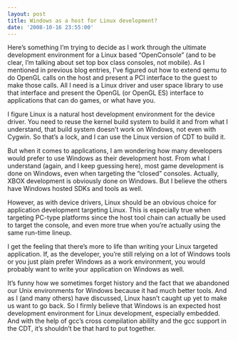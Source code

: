 ```yaml
---
layout: post
title: Windows as a host for Linux development?
date: '2008-10-16 23:55:00'
---
```



Here’s something I’m trying to decide as I work through the ultimate development environment for a Linux based “OpenConsole” (and to be clear, I’m talking about set top box class consoles, not mobile). As I mentioned in previous blog entries, I’ve figured out how to extend qemu to do OpenGL calls on the host and present a PCI interface to the guest to make those calls. All I need is a Linux driver and user space library to use that interface and present the OpenGL (or OpenGL ES) interface to applications that can do games, or what have you.

I figure Linux is a natural host development environment for the device driver. You need to reuse the kernel build system to build it and from what I understand, that build system doesn’t work on Windows, not even with Cygwin. So that’s a lock, and I can use the Linux version of CDT to build it.

But when it comes to applications, I am wondering how many developers would prefer to use Windows as their development host. From what I understand (again, and I keep guessing here), most game development is done on Windows, even when targeting the “closed” consoles. Actually, XBOX development is obviously done on Windows. But I believe the others have Windows hosted SDKs and tools as well.

However, as with device drivers, Linux should be an obvious choice for application development targeting Linux. This is especially true when targeting PC-type platforms since the host tool chain can actually be used to target the console, and even more true when you’re actually using the same run-time lineup.

I get the feeling that there’s more to life than writing your Linux targeted application. If, as the developer, you’re still relying on a lot of Windows tools or you just plain prefer Windows as a work environment, you would probably want to write your application on Windows as well.

It’s funny how we sometimes forget history and the fact that we abandoned our Unix environments for Windows because it had much better tools. And as I (and many others) have discussed, Linux hasn’t caught up yet to make us want to go back. So I firmly believe that Windows is an expected host development environment for Linux development, especially embedded. And with the help of gcc’s cross compilation abililty and the gcc support in the CDT, it’s shouldn’t be that hard to put together.


